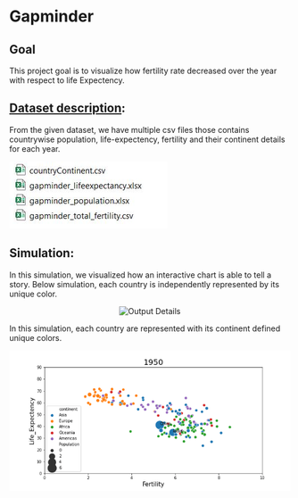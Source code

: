 # Gapminder

## Goal
This project goal is to visualize how fertility rate decreased over the year with respect to life Expectency.

## [Dataset description](https://github.com/rashed2940/gapminder/tree/main/data):
From the given dataset, we have multiple csv files those contains countrywise population, life-expectency, fertility and their continent details for each year. 

<p align="left">
  <img src="data/file_details.JPG"   title = "File Details">
</p>

## Simulation:
In this simulation, we visualized how an interactive chart is able to tell a story.
Below simulation, each country is independently represented by its unique color.

<p align="center">
  <img src="data/output.gif"   title = "Output Details">
</p>

In this simulation, each country are represented with its continent defined unique colors.

<p align="center">
  <img src="data/test1.gif"   title = "Output Details">
</p>

